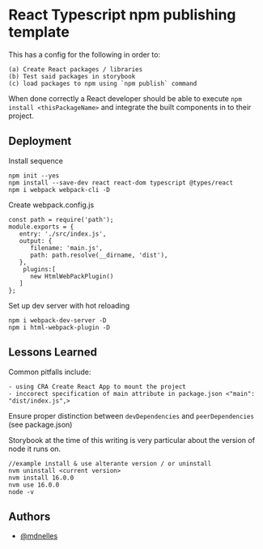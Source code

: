 # React Typescript npm publishing template

This has a config for the following in order to:

    (a) Create React packages / libraries
    (b) Test said packages in storybook
    (c) load packages to npm using `npm publish` command

When done correctly a React developer should be able to execute `npm install <thisPackageName>` and integrate the built components in to their project.

## Deployment

Install sequence

```
npm init --yes
npm install --save-dev react react-dom typescript @types/react
npm i webpack webpack-cli -D
```

Create webpack.config.js

```
const path = require('path');
module.exports = {
   entry: './src/index.js',
   output: {
      filename: 'main.js',
      path: path.resolve(__dirname, 'dist'),
   },
    plugins:[
      new HtmlWebPackPlugin()
   ]
};
```

Set up dev server with hot reloading

```
npm i webpack-dev-server -D
npm i html-webpack-plugin -D
```

## Lessons Learned

Common pitfalls include:

    - using CRA Create React App to mount the project
    - inccorect specification of main attribute in package.json <"main": "dist/index.js",>

Ensure proper distinction between `devDependencies` and `peerDependencies` (see package.json)

Storybook at the time of this writing is very particular about the version of node it runs on.

```
//example install & use alterante version / or uninstall
nvm uninstall <current version>
nvm install 16.0.0
nvm use 16.0.0
node -v
```

## Authors

-  [@mdnelles](https://github.com/mdnelles)
